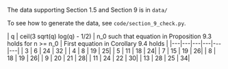 

The data supporting Section 1.5 and Section 9 is in `data/`

To see how to generate the data, see `code/section_9_check.py`.


| q | ceil(3 sqrt(q) log(q) - 1/2) | n_0 such that equation in Proposition 9.3 holds for n >= n_0 | First equation in Corollary 9.4 holds |
|---|---|---|---|---|---|
| 3 | 6 | 24 | 32 |
| 4 | 8 | 19 | 25|
| 5 | 11 | 18 | 24|
| 7 | 15 | 19 | 26|
| 8 | 18 | 19 | 26|
| 9 | 20 | 21 | 28|
| 11 | 24 | 22 | 30|
| 13 | 28 | 25 | 34|
